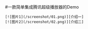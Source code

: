 #一款简单集成腾讯超级播放器的Demo
    
    [![图片1](/screenshot/01.png)][介绍一]
    [![图片2](/screenshot/02.png)][介绍二]
